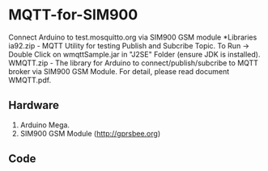 # MQTT-for-SIM900
Connect Arduino to test.mosquitto.org via SIM900 GSM module
*Libraries
     ia92.zip - MQTT Utility for testing Publish and Subcribe Topic. To Run -> Double Click on wmqttSample.jar in "J2SE" Folder (ensure JDK is installed).
     WMQTT.zip - The library for Arduino to connect/publish/subcribe to MQTT broker via SIM900 GSM Module.
	 For detail, please read document WMQTT.pdf.
## Hardware
   1. Arduino Mega.
   2. SIM900 GSM Module (http://gprsbee.org)

## Code 